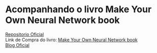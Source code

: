 # Acompanhando o livro Make Your Own Neural Network book

[Repositorio Oficial](https://github.com/makeyourownneuralnetwork/makeyourownneuralnetwork)    
Link de Compra do livro: [Make Your Own Neural Network book](https://www.amazon.com/Make-Your-Own-Neural-Network/dp/1530826608/r)    
[Blog Oficial](https://github.com/makeyourownneuralnetwork/makeyourownneuralnetwork)    
